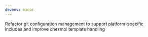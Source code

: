 ```yaml
---
devenv: minor
---
```


Refactor git configuration management to support platform-specific includes and improve chezmoi template handling